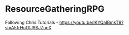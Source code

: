 # ResourceGatheringRPG
Following Chris Tutorials - https://youtu.be/IKYQaIBmkT8?si=A5frHoOfJ9SJZuoX
